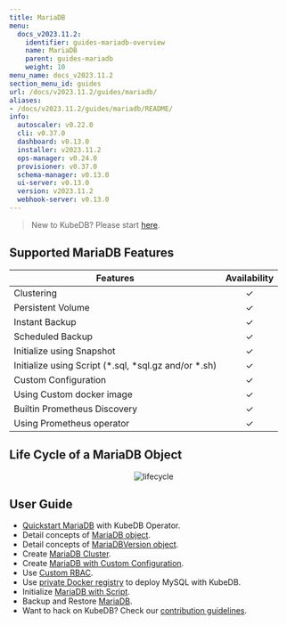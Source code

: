 ```yaml
---
title: MariaDB
menu:
  docs_v2023.11.2:
    identifier: guides-mariadb-overview
    name: MariaDB
    parent: guides-mariadb
    weight: 10
menu_name: docs_v2023.11.2
section_menu_id: guides
url: /docs/v2023.11.2/guides/mariadb/
aliases:
- /docs/v2023.11.2/guides/mariadb/README/
info:
  autoscaler: v0.22.0
  cli: v0.37.0
  dashboard: v0.13.0
  installer: v2023.11.2
  ops-manager: v0.24.0
  provisioner: v0.37.0
  schema-manager: v0.13.0
  ui-server: v0.13.0
  version: v2023.11.2
  webhook-server: v0.13.0
---
```


> New to KubeDB? Please start [here](/docs/v2023.11.2/README).

## Supported MariaDB Features

| Features                                                | Availability |
| ------------------------------------------------------- | :----------: |
| Clustering                                              |   &#10003;   |
| Persistent Volume                                       |   &#10003;   |
| Instant Backup                                          |   &#10003;   |
| Scheduled Backup                                        |   &#10003;   |
| Initialize using Snapshot                               |   &#10003;   |
| Initialize using Script (\*.sql, \*sql.gz and/or \*.sh) |   &#10003;   |
| Custom Configuration                                    |   &#10003;   |
| Using Custom docker image                               |   &#10003;   |
| Builtin Prometheus Discovery                            |   &#10003;   |
| Using Prometheus operator                               |   &#10003;   |

## Life Cycle of a MariaDB Object

<p align="center">
  <img alt="lifecycle"  src="/docs/v2023.11.2/guides/mariadb/images/mariadb-lifecycle.png" >
</p>

## User Guide

- [Quickstart MariaDB](/docs/v2023.11.2/guides/mariadb/quickstart/overview) with KubeDB Operator.
- Detail concepts of [MariaDB object](/docs/v2023.11.2/guides/mariadb/concepts/mariadb).
- Detail concepts of [MariaDBVersion object](/docs/v2023.11.2/guides/mariadb/concepts/mariadb-version).
- Create [MariaDB Cluster](/docs/v2023.11.2/guides/mariadb/clustering/galera-cluster).
- Create [MariaDB with Custom Configuration](/docs/v2023.11.2/guides/mariadb/configuration/using-config-file).
- Use [Custom RBAC](/docs/v2023.11.2/guides/mariadb/custom-rbac/using-custom-rbac).
- Use [private Docker registry](/docs/v2023.11.2/guides/mariadb/private-registry/quickstart) to deploy MySQL with KubeDB.
- Initialize [MariaDB with Script](/docs/v2023.11.2/guides/mariadb/initialization/using-script).
- Backup and Restore [MariaDB](/docs/v2023.11.2/guides/mariadb/backup/overview).
- Want to hack on KubeDB? Check our [contribution guidelines](/docs/v2023.11.2/CONTRIBUTING).
